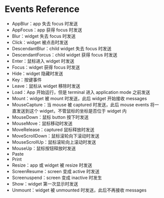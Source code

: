 # Events Reference

- AppBlur：app 失去 focus 时发送
- AppFocus：app 获得 focus 时发送
- Blur：widget 失去 focus 时发送
- Click：widget 被点击时发送
- DescendantBlur：child widget 失去 focus 时发送
- DescendantForcus：child widget 获得 focus 时发送
- Enter：鼠标进入 widget 时发送
- Focus：widget 获得 focus 时发送
- Hide：widget 隐藏时发送
- Key：按键事件
- Leave：鼠标从 widget 移除时发送
- Load：App 开始运行，但是 terminal 进入 application mode 之前发送
- Mount：widget 被 mount 时发送，此后 widget 开始接收 messages
- MouseCapture：当 mouse 被 captured 时发送，此后 mouse events 将一直发送到这个 widget，不管鼠标的坐标是否位于 widget 内
- MouseDown：鼠标 button 按下时发送
- MouseMove：鼠标移动时发送
- MoveRelease：captured 鼠标释放时发送
- MoveScrollDown：鼠标滚轮向下滚动时发送
- MouseScrollUp：鼠标滚轮向上滚动时发送
- MouseUp：鼠标按钮释放时发送
- Paste
- Print
- Resize：app 或 widget 被 resize 时发送
- ScreenResume：screen 变成 active 时发送
- Screenuspend：screen 变成 inactive 时发生
- Show：widget 第一次显示时发送
- Unmount：widget 被 unmounted 时发送，此后不再接收 messages

